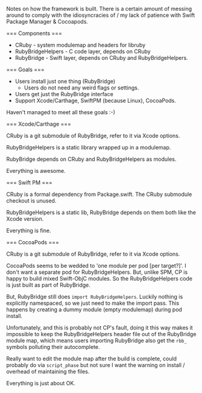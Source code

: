 Notes on how the framework is built.  There is a certain amount of messing
around to comply with the idiosyncracies of / my lack of patience with
Swift Package Manager & Cocoapods.

=== Components ===

* CRuby - system modulemap and headers for libruby
* RubyBridgeHelpers - C code layer, depends on CRuby
* RubyBridge - Swift layer, depends on CRuby and RubyBridgeHelpers.

=== Goals ===

* Users install just one thing (RubyBridge)
  * Users do not need any weird flags or settings.
* Users get just the RubyBridge interface
* Support Xcode/Carthage, SwiftPM (because Linux), CocoaPods.

Haven't managed to meet all these goals :-)

=== Xcode/Carthage ===

CRuby is a git submodule of RubyBridge, refer to it via Xcode options.

RubyBridgeHelpers is a static library wrapped up in a modulemap.

RubyBridge depends on CRuby and RubyBridgeHelpers as modules.

Everything is awesome.

=== Swift PM ===

CRuby is a formal dependency from Package.swift.  The CRuby submodule
checkout is unused.

RubyBridgeHelpers is a static lib, RubyBridge depends on them both like
the Xcode version.

Everything is fine.

=== CocoaPods ===

CRuby is a git submodule of RubyBridge, refer to it via Xcode options.

CocoaPods seems to be wedded to 'one module per pod [per target?]'.  I
don't want a separate pod for RubyBridgeHelpers.  But, unlike SPM, CP is
happy to build mixed Swift-ObjC modules.  So the RubyBridgeHelpers code
is just built as part of RubyBridge.

But, RubyBridge still does `import RubyBridgeHelpers`.  Luckily nothing is
explicitly namespaced, so we just need to make the import pass.  This happens
by creating a dummy module (empty modulemap) during pod install.

Unfortunately, and this is probably not CP's fault, doing it this way makes
it impossible to keep the RubyBridgeHelpers header file out of the RubyBridge
module map, which means users importing RubyBridge also get the `rbb_` symbols
polluting their autocomplete.

Really want to edit the module map after the build is complete, could probably
do via `script_phase` but not sure I want the warning on install / overhead of
maintaining the files.

Everything is just about OK.
